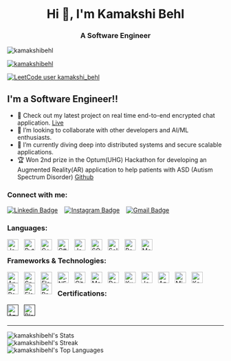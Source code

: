 <h1 align="center">Hi 👋, I'm Kamakshi Behl</h1>
<h3 align="center">A Software Engineer</h3>

<p align="left"> <img src="https://komarev.com/ghpvc/?username=kamakshibehl&label=Profile%20views&color=0e75b6&style=flat" alt="kamakshibehl" /> </p>

<p align="left"> <a href="https://github.com/ryo-ma/github-profile-trophy"><img src="https://github-profile-trophy.vercel.app/?username=kamakshibehl" alt="kamakshibehl" /></a> </p>

<!-- [![Website](https://img.shields.io/website?label=kamakshibehl.info&style=for-the-badge&url=https%3A%2F%2Fkamakshibehl.info)](https://kamakshibehl.info) -->
[![LeetCode user kamakshi_behl](https://img.shields.io/badge/dynamic/json?style=for-the-badge&labelColor=black&color=%23ffa116&label=Solved&query=solvedOverTotal&url=https%3A%2F%2Fleetcode-badge.vercel.app%2Fapi%2Fusers%2Fkamakshi_behl&logo=leetcode&logoColor=yellow)](https://leetcode.com/kamakshi_behl/)


## I'm a Software Engineer!!

- 🎰 Check out my latest project on real time end-to-end encrypted chat application. [Live](https://example.com)
- 🤝 I’m looking to collaborate with other developers and AI/ML enthusiasts.
- 🎯 I’m currently diving deep into distributed systems and secure scalable applications.
- 🏆 Won 2nd prize in the Optum(UHG) Hackathon for developing an Augmented Reality(AR) application to help patients with ASD (Autism Spectrum Disorder) [Github](https://example.com)


### Connect with me:
[![Linkedin Badge](https://img.shields.io/badge/kamakshi%E2%80%93behl-0A66C2.svg?style=for-the-badge&logo=LinkedIn&logoColor=white&link=https://www.linkedin.com/in/kamakshi-behl/)][linkedin]
&nbsp;&nbsp;
[![Instagram Badge](https://img.shields.io/badge/kamakshi_behl-E4405F.svg?style=for-the-badge&logo=Instagram&logoColor=white&link=https://instagram.com/kamakshi_behl)][instagram]
&nbsp;&nbsp;
[![Gmail Badge](https://img.shields.io/badge/Gmail-EA4335.svg?style=for-the-badge&logo=Gmail&logoColor=white&link=mailto:kamakshi.behl22@gmail.com)](mailto:kamakshi.behl22@gmail.com)


### Languages:
<img align="left" alt="Java" width="26px" src="https://cdn.jsdelivr.net/gh/devicons/devicon/icons/java/java-original.svg" style="padding-right:10px;" title="Java" />
<img align="left" alt="Python" width="26px" src="https://cdn.jsdelivr.net/gh/devicons/devicon/icons/python/python-original.svg" style="padding-right:10px;" title="Python" />
<img align="left" alt="C++" width="26px" src="https://cdn.jsdelivr.net/gh/devicons/devicon/icons/cplusplus/cplusplus-original.svg" style="padding-right:10px;" title="C++" />
<img align="left" alt="C#" width="26px" src="https://cdn.jsdelivr.net/gh/devicons/devicon/icons/csharp/csharp-original.svg" style="padding-right:10px;" title="C#" />
<img align="left" alt="JavaScript" width="26px" src="https://cdn.jsdelivr.net/gh/devicons/devicon/icons/javascript/javascript-original.svg" style="padding-right:10px;" title="JavaScript" />
<img align="left" alt="SQL" width="26px" src="https://cdn.jsdelivr.net/gh/devicons/devicon/icons/mysql/mysql-original.svg" style="padding-right:10px;" title="SQL" />
<img align="left" alt="Solidity" width="26px" src="https://cdn.jsdelivr.net/gh/devicons/devicon/icons/solidity/solidity-original.svg" style="padding-right:10px;" title="Solidity" />
<img align="left" alt="Postgresql" width="26px" src="https://cdn.jsdelivr.net/gh/devicons/devicon/icons/postgresql/postgresql-original.svg" style="padding-right:10px;" title="Postgresql" />
<img align="left" alt="MongoDB" width="26px" src="https://cdn.jsdelivr.net/gh/devicons/devicon/icons/mongodb/mongodb-original.svg" style="padding-right:10px;" title="MongoDB" />

<br />

### Frameworks & Technologies:
<img align="left" alt="Angular" width="26px" src="https://cdn.jsdelivr.net/gh/devicons/devicon/icons/angularjs/angularjs-original.svg" style="padding-right:10px;" title="Angular" />
<img align="left" alt="Spring Boot" width="26px" src="https://cdn.jsdelivr.net/gh/devicons/devicon/icons/spring/spring-original.svg" style="padding-right:10px;" title="Spring Boot" />
<img align="left" alt="Flask" width="26px" src="https://cdn.jsdelivr.net/gh/devicons/devicon/icons/flask/flask-original.svg" style="padding-right:10px;" title="Flask" />
<img align="left" alt=".NET" width="26px" src="https://cdn.jsdelivr.net/gh/devicons/devicon/icons/dotnetcore/dotnetcore-original.svg" style="padding-right:10px;" title=".NET" />
<img align="left" alt="Git" width="26px" src="https://cdn.jsdelivr.net/gh/devicons/devicon/icons/git/git-original.svg" style="padding-right:10px;" title="Git" />
<img align="left" alt="Maven" width="26px" src="https://cdn.jsdelivr.net/gh/devicons/devicon/icons/apache/apache-original.svg" style="padding-right:10px;" title="Maven" />
<img align="left" alt="Docker" width="26px" src="https://cdn.jsdelivr.net/gh/devicons/devicon/icons/docker/docker-original.svg" style="padding-right:10px;" title="Docker" />
<img align="left" alt="Kubernetes" width="26px" src="https://cdn.jsdelivr.net/gh/devicons/devicon/icons/kubernetes/kubernetes-plain.svg" style="padding-right:10px;" title="Kubernetes" />
<img align="left" alt="Jenkins" width="26px" src="https://cdn.jsdelivr.net/gh/devicons/devicon/icons/jenkins/jenkins-original.svg" style="padding-right:10px;" title="Jenkins" />
<img align="left" alt="Azure" width="26px" src="https://cdn.jsdelivr.net/gh/devicons/devicon/icons/azure/azure-original.svg" style="padding-right:10px;" title="Azure" />
<img align="left" alt="Microservices" width="26px" src="https://cdn.jsdelivr.net/gh/devicons/devicon/icons/docker/docker-original.svg" style="padding-right:10px;" title="Microservices" />
<img align="left" alt="Kafka" width="26px" src="https://cdn.jsdelivr.net/gh/devicons/devicon/icons/apachekafka/apachekafka-original.svg" style="padding-right:10px;" title="Kafka" />
<img align="left" alt="Redis" width="26px" src="https://cdn.jsdelivr.net/gh/devicons/devicon/icons/redis/redis-original.svg" style="padding-right:10px;" title="Redis" />
<img align="left" alt="Elasticsearch" width="26px" src="https://cdn.jsdelivr.net/gh/devicons/devicon/icons/elasticsearch/elasticsearch-original.svg" style="padding-right:10px;" title="Elasticsearch" />
<img align="left" alt="Parallel Programming" width="26px" src="https://cdn.jsdelivr.net/gh/devicons/devicon/icons/java/java-original.svg" style="padding-right:10px;" title="Parallel Programming" />

<br />

### Certifications:
[<img align="left" alt="Azure Certificate" width="26px" src="https://cdn.jsdelivr.net/gh/devicons/devicon/icons/azure/azure-original.svg" style="padding-right:10px;" title="Azure Cloud Certificate" />]()
[<img align="left" alt="Blockchain Certificate" width="26px" src="https://cdn.jsdelivr.net/gh/devicons/devicon/icons/solidity/solidity-original.svg" style="padding-right:10px;" title="Blockchain Certificate" />]()

<br />
<br />


---


![kamakshibehl's Stats](https://github-readme-stats.vercel.app/api?username=kamakshibehl&theme=vue-dark&show_icons=true&hide_border=true&count_private=true)
<br />
![kamakshibehl's Streak](https://github-readme-streak-stats.herokuapp.com/?user=kamakshibehl&theme=vue-dark&hide_border=true)
<br />
![kamakshibehl's Top Languages](https://github-readme-stats.vercel.app/api/top-langs/?username=kamakshibehl&theme=vue-dark&show_icons=true&hide_border=true&layout=compact)
<br />

[website]: https://kamakshibehl.info
[twitter]: https://twitter.com/
[instagram]: https://instagram.com/kamakshi_behl
[linkedin]: https://www.linkedin.com/in/kamakshi-behl

